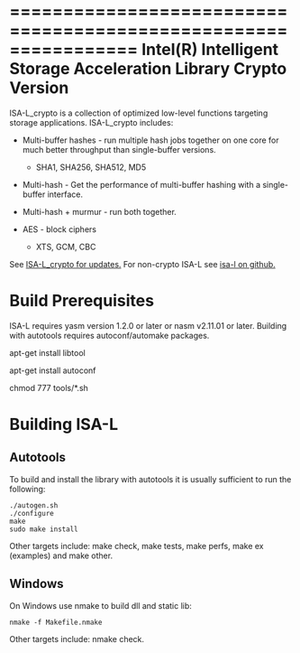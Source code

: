================================================================
Intel(R) Intelligent Storage Acceleration Library Crypto Version
================================================================

ISA-L_crypto is a collection of optimized low-level functions targeting storage
applications.  ISA-L_crypto includes:

* Multi-buffer hashes - run multiple hash jobs together on one core for much
  better throughput than single-buffer versions.
  - SHA1, SHA256, SHA512, MD5

* Multi-hash - Get the performance of multi-buffer hashing with a single-buffer
  interface.

* Multi-hash + murmur - run both together.

* AES - block ciphers
  - XTS, GCM, CBC

See [ISA-L_crypto for updates.](https://github.com/01org/isa-l_crypto)
For non-crypto ISA-L see [isa-l on github.](https://github.com/01org/isa-l)

Build Prerequisites
===================

ISA-L requires yasm version 1.2.0 or later or nasm v2.11.01 or later.  Building
with autotools requires autoconf/automake packages.

  apt-get install libtool

  apt-get install autoconf

  chmod 777 tools/*.sh

Building ISA-L
==============

Autotools
---------

To build and install the library with autotools it is usually sufficient to run
the following:

    ./autogen.sh
    ./configure
    make
    sudo make install

Other targets include: make check, make tests, make perfs, make ex (examples)
and make other.

Windows
-------

On Windows use nmake to build dll and static lib:

    nmake -f Makefile.nmake

Other targets include: nmake check.

